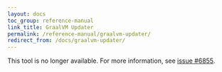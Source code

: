 ```yaml
---
layout: docs
toc_group: reference-manual
link_title: GraalVM Updater
permalink: /reference-manual/graalvm-updater/
redirect_from: /docs/graalvm-updater/
---
```


This tool is no longer available. For more information, see [issue #6855](https://github.com/oracle/graal/issues/6855).